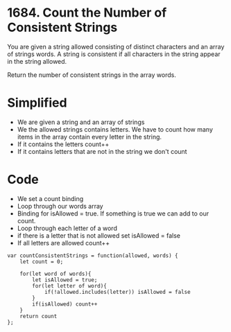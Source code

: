 # 1684. Count the Number of Consistent Strings
You are given a string allowed consisting of distinct characters and an array of strings words. A string is consistent if all characters in the string appear in the string allowed.

Return the number of consistent strings in the array words.

# Simplified
- We are given a string and an array of strings
- We the allowed strings contains letters. We have to count how many items in the array contain every letter in the string. 
- If it contains the letters count++
- If it contains letters that are not in the string we don't count


# Code 
- We set a count binding
- Loop through our words array
- Binding for isAllowed = true. If something is true we can add to our count.
- Loop through each letter of a word
- if there is a letter that is not allowed set isAllowed = false
- If all letters are allowed count++

```
var countConsistentStrings = function(allowed, words) {
    let count = 0;
    
    for(let word of words){
        let isAllowed = true;
        for(let letter of word){
            if(!allowed.includes(letter)) isAllowed = false    
        }
        if(isAllowed) count++
    }
    return count
};

```
